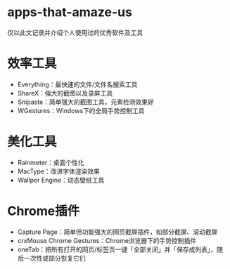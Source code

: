 # apps-that-amaze-us
仅以此文记录并介绍个人使用过的优秀软件及工具

# 效率工具
- Everything：最快速的文件/文件名搜索工具
- ShareX：强大的截图以及录屏工具
- Snipaste：简单强大的截图工具，元素检测效果好
- WGestures：Windows下的全局手势控制工具
# 美化工具
- Rainmeter：桌面个性化
- MacType：改进字体渲染效果
- Wallper Engine：动态壁纸工具
# Chrome插件
- Capture Page：简单但功能强大的网页截屏插件，如部分截屏、滚动截屏
- crxMouse Chrome Gestures：Chrome浏览器下的手势控制插件
- oneTab：把所有打开的网页/标签页一键「全部关闭」并「保存成列表」，随后一次性或部分恢复它们
